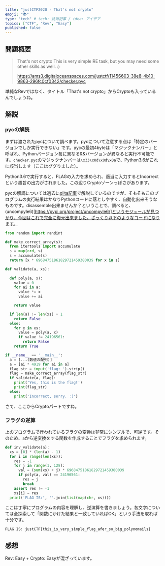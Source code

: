 ```yaml
---
title: "justCTF2020 - That's not crypto"
emoji: "📚"
type: "tech" # tech: 技術記事 / idea: アイデア
topics: ["CTF", "Rev", "Easy"]
published: false
---
```


## 問題概要

> That's not crypto
> This is very simple RE task, but you may need some other skills as well. :)
> 
> https://ams3.digitaloceanspaces.com/justctf/11456603-38e8-4b10-9863-296fc0cf0342/checker.pyc

単純なRevではなく、タイトル「That's not crypto」からCryptoも入っているんでしょうね。

## 解説
### pycの解読
まずは渡されたpycについて調べます。pycについて注意する点は「特定のバージョンでしか実行できない」です。pycの最初4byteは「マジックナンバー」と呼ばれ、Pythonバージョン毎に異なる&&バージョンが異なると実行不可能です。`checker.pyc`のマジックナンバーは`\x33\x0d\x0d\x0a`で、Python3.6がこれに該当します（ここはググりました）。

Python3.6で実行すると、FLAGの入力を求められ、適当に入力するとIncorrectという趣旨の出力がされました。この辺りCryptoゾーンっぽさがあります。

pycの解読については過去に[qiita記事](https://qiita.com/fiord/items/e7e5b16c09ade3e099a7#fixer)で解説しているのですが、そもそもこのプログラムの実行結果はかなりPythonコードに落としやすく、自動化出来そうなものです。disassemble出来ませんか？ということで、調べると、(uncompyle6)[https://pypi.org/project/uncompyle6/]というモジュールが見つかり、今回はこれで完全に復元出来ました。ざっくり以下のようなコードになります。

```python
from random import randint

def make_correct_array(s):
  from itertools import accumulate
  s = map(ord, s)
  s = accumulate(s)
  return [x * 69684751861829721459380039 for x in s]

def validate(a, xs):
  
  def poly(a, x):
    value = 0
    for ai in a:
      value *= x
      value += ai

    return value

  if len(a) != len(xs) + 1
    return False
  else:
    for x in xs:
      value = poly(a, x)
      if value != 24196561:
        return False
    return True

if __name__ == '__main__':
  a = [...(数値の配列)]
  a = [ai * 4919 for ai in a]
  flag_str = input('flag: ').strip()
  flag = make_correct_array(flag_str)
  if validate(a, flag):
    print('Yes, this is the flag!')
    print(flag_str)
  else:
    print('Incorrect, sorry. :(')
```

さて、ここからCryptoパートですね。

### フラグの逆算
上のプログラムで行われているフラグの変換は非常にシンプルで、可逆です。そのため、`a`から逆変換をする関数を作成することでフラグを求められます。

```python
def inv_validate(a):
  xs = [0] * (len(a) - 1)
  for i in range(len(xs)):
    res = -1
    for j in range(1, 128):
      val = (sum(xs) + j) * 69684751861829721459380039
      if poly(a, val) == 24196561:
        res = j
        break
    assert res != -1
    xs[i] = res
  print('FLAG IS:', ''.join(list(map(chr, xs))))
```

ここは丁寧にプログラムの内容を理解し、逆演算を書きましょう。各文字については全探索して「関数にかけた結果と一致していればOK」という手法を取れば十分です。

```
FLAG IS: justCTF{this_is_very_simple_flag_afer_so_big_polynomails}
```

## 感想
Rev: Easy + Crypto: Easyが混ざっています。

